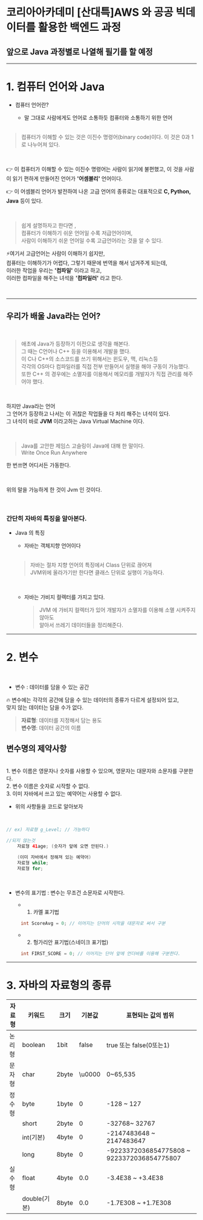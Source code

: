 # 코리아아카데미 [산대특]AWS 와 공공 빅데이터를 활용한 백엔드 과정

## 앞으로 Java 과정별로 나열해 필기를 할 예정
---

# 1. 컴퓨터 언어와 Java

- 컴퓨터 언어란?
  - 말 그대로 사람에게도 언어로 소통하듯 컴퓨터와 소통하기 위한 언어
  
  </br>
  
> 컴퓨터가 이해할 수 있는 것은 이진수 명령어(binary code)이다. 이 것은 0과 1로 나누어져 있다.

</br>

👉 이 컴퓨터가 이해할 수 있는 이진수 명령어는 사람이 읽기에 불편했고, 이 것을 사람이 읽기 편하게 만들어진 언어가 **'어셈블리'** 언어이다.

👉 이 어셈블리 언어가 발전하여 나온 고급 언어의 종류로는 대표적으로 **C, Python, Java** 등이 있다.

</br>

> 쉽게 설명하자고 한다면 , </br>
컴퓨터가 이해하기 쉬운 언어일 수록 저급언어이며, </br>
사람이 이해하기 쉬운 언어일 수록 고급언어라는 것을 알 수 있다.

⚡여기서 고급언어는 사람이 이해하기 쉽지만, </br>
  컴퓨터는 이해하기가 어렵다, 그렇기 때문에 번역을 해서 넘겨주게 되는데, </br>
  이러한 작업을 우리는 **'컴파일'** 이라고 하고, </br>
  이러한 컴파일을 해주는 녀석을 **'컴파일러'** 라고 한다.
  
  </br>
  
  ---
  
  ## 우리가 배울 Java라는 언어?
  
  </br>
  
  > 애초에 Java가 등장하기 이전으로 생각을 해본다. </br>
  그 때는 C언어나 C++ 등을 이용해서 개발을 했다. </br>
  이 C나 C++의 소스코드를 쓰기 위해서는 윈도우, 맥, 리눅스등 </br>
  각각의 OS마다 컴파일러를 직접 전부 만들어서 실행을 해야 구동이 가능했다. </br>
  또한 C++ 의 경우에는 소멸자를 이용해서 메모리를 개발자가 직접 관리를 해주어야 했다.
  
  </br>
  
  하지만 Java라는 언어 </br>
  그 언어가 등장하고 나서는 이 귀찮은 작업들을 다 처리 해주는 녀석이 있다. </br>
  그 녀석이 바로 **JVM** 이라고하는 Java Virtual Machine 이다.
  
  </br>
  
  > Java를 고안한 제임스 고슬링이 Java에 대해 한 말이다. </br>
  Write Once Run Anywhere
  
  한 번쓰면 어디서든 가동한다. 
  
  </br>
  
  위의 말을 가능하게 한 것이 Jvm 인 것이다.
  
  </br>
  
  ### 간단히 자바의 특징을 알아본다.
  
  - Java 의 특징
    - 자바는 객체지향 언어이다
    </br>
    
    > 자바는 절차 지향 언어의 특징에서 Class 단위로 끊어져  </br>
    JVM위에 올라가기만 한다면 클래스 단위로 실행이 가능하다.

    </br>

    - 자바는 가비지 컬렉터를 가지고 있다.
      </br>
          
        > JVM 에 가비지 컬렉터가 있어 개발자가 소멸자를 이용해 소멸 시켜주지 않아도 </br>
    알아서 쓰레기 데이터들을 정리해준다.

---

# 2. 변수
</br>

- 변수 : 데이터를 담을 수 있는 공간

🔥 변수에는 각각의 공간에 담을 수 있는 데이터의 종류가 다르게 설정되어 있고, </br>
맞지 않는 데이터는 담을 수가 없다. </br>

> **자료형**: 데이터를 지정해서 담는 용도 </br>
**변수명**: 데이터 공간의 이름

## 변수명의 제약사항
</br>
1. 변수 이름은 영문자나 숫자를 사용할 수 있으며, 영문자는 대문자와 소문자를 구분한다. </br>
2. 변수 이름은 숫자로 시작할 수 없다. </br>
3. 이미 자바에서 쓰고 있는 예약어는 사용할 수 없다.

- 위의 사항들을 코드로 알아보자
</br>


```java
// ex) 자료형 g_Level; // 가능하다

//되지 않는것
	자료형 41age; (숫자가 앞에 오면 안된다.)
    
    (이미 자바에서 정해져 있는 예약어)
    자료형 while;
    자료형 for;
```


</br>

- 변수의 표기법 : 변수는 무조건 소문자로 시작한다.
  </br>

  -  1. 카멜 표기법
  
  ```java
    int ScoreAvg = 0; // 이어지는 단어의 시작을 대문자로 써서 구분
  ```
  
    -  2. 헝가리안 표기법(스네이크 표기법)
  
  ```java
    int FIRST_SCORE = 0; // 이어지는 단어 앞에 언더바를 이용해 구분한다.
  ```
  
---

# 3. 자바의 자료형의 종류

| 자료형 | 키워드        |크기|기본값|표현되는 값의 범위|
|-----|------------|---|---|---|
| 논리형 | boolean    |1bit|false|true 또는 false(0또는1)|
| 문자형 | char       |2byte|\u0000|0~65,535|
| 정수형 | byte       |1byte|0|-128 ~ 127|
|     |  short     |2byte|0|-32768~ 32767|
|     | int(기본)    |4byte|0|-2147483648 ~ 2147483647|
|     | long       |8byte|0|-9223372036854775808 ~ 9223372036854775807|
| 실수형 | float      |4byte|0.0|-3.4E38 ~ +3.4E38|
|     | double(기본) |8byte|0.0|-1.7E308 ~ +1.7E308|

